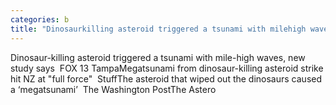 ```yaml
---
categories: b
title: "Dinosaurkilling asteroid triggered a tsunami with milehigh waves new study says  FOX 13 Tampa"
---
```

Dinosaur-killing asteroid triggered a tsunami with mile-high waves, new study says&nbsp;&nbsp;FOX 13 TampaMegatsunami from dinosaur-killing asteroid strike hit NZ at "full force"&nbsp;&nbsp;StuffThe asteroid that wiped out the dinosaurs caused a ‘megatsunami’&nbsp;&nbsp;The Washington PostThe Astero